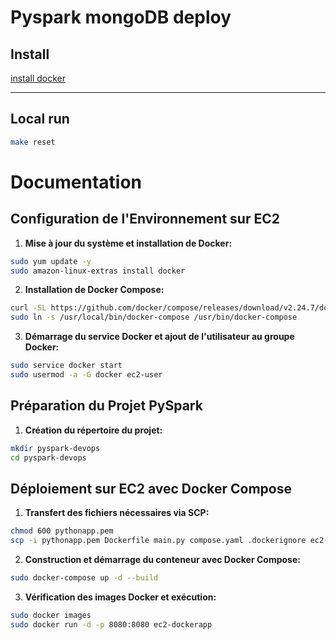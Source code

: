 # Pyspark mongoDB deploy

## Install

[install docker](https://docs.docker.com/get-docker/)

---

## Local run

```bash
make reset
```

# Documentation

## Configuration de l'Environnement sur EC2

1. **Mise à jour du système et installation de Docker:**

```bash
sudo yum update -y
sudo amazon-linux-extras install docker
```

2. **Installation de Docker Compose:**

```bash
curl -SL https://github.com/docker/compose/releases/download/v2.24.7/docker-compose-linux-x86_64 -o /usr/local/bin/docker-compose
sudo ln -s /usr/local/bin/docker-compose /usr/bin/docker-compose
```

3. **Démarrage du service Docker et ajout de l'utilisateur au groupe Docker:**

```bash
sudo service docker start
sudo usermod -a -G docker ec2-user
```

## Préparation du Projet PySpark

1. **Création du répertoire du projet:**

```bash
mkdir pyspark-devops
cd pyspark-devops
```

## Déploiement sur EC2 avec Docker Compose

1. **Transfert des fichiers nécessaires via SCP:**

```bash
chmod 600 pythonapp.pem
scp -i pythonapp.pem Dockerfile main.py compose.yaml .dockerignore ec2-user@34.204.44.168:/home/ec2-user/pyspark-devops
```

2. **Construction et démarrage du conteneur avec Docker Compose:**

```bash
sudo docker-compose up -d --build
```

3. **Vérification des images Docker et exécution:**

```bash
sudo docker images
sudo docker run -d -p 8080:8080 ec2-dockerapp
```
